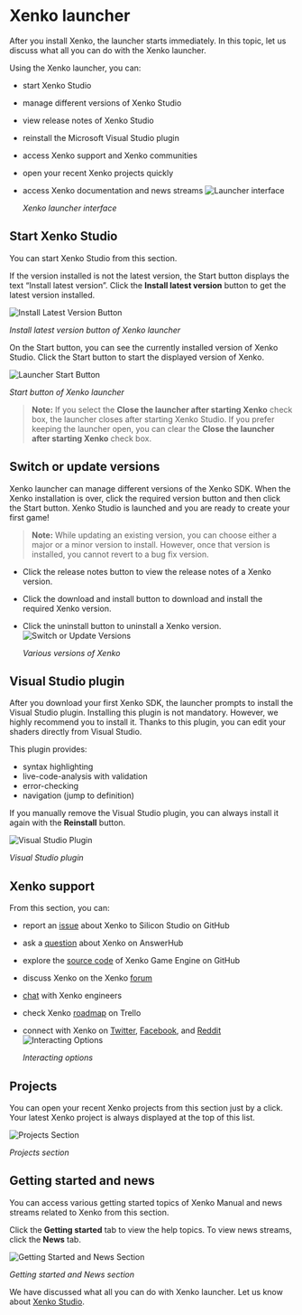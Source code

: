 # Xenko launcher

After you install Xenko, the launcher starts immediately. In this topic, let us discuss what all you can do with the Xenko launcher.

Using the Xenko launcher, you can:

* start Xenko Studio
* manage different versions of Xenko Studio
* view release notes of Xenko Studio
* reinstall the Microsoft Visual Studio plugin
* access Xenko support and Xenko communities
* open your recent Xenko projects quickly
* access Xenko documentation and news streams
   ![Launcher interface](media/LauncherInterface.png)
   
   *Xenko launcher interface*
	
## Start Xenko Studio

You can start Xenko Studio from this section.

If the version installed is not the latest version, the Start button displays the text “Install latest version”. Click the **Install latest version** button to get the latest version installed.

   ![Install Latest Version Button](media/InstallLatestVersionButton.png)
   
   *Install latest version button of Xenko launcher*
	
On the Start button, you can see the currently installed version of Xenko Studio. Click the Start button to start the displayed version of Xenko.

   ![Launcher Start Button](media/LauncherStartButton.png)
   
   *Start button of Xenko launcher*

>**Note:** If you select the **Close the launcher after starting Xenko** check box, the launcher closes after starting Xenko Studio. If you prefer keeping the launcher open, you can clear the **Close the launcher after starting Xenko** check box.

## Switch or update versions

Xenko launcher can manage different versions of the Xenko SDK. When the Xenko installation is over, click the required version button and then click the Start button. Xenko Studio is launched and you are ready to create your first game!

>**Note:** While updating an existing version, you can choose either a major or a minor version to install. However, once that version is installed, you cannot revert to a bug fix version.

* Click the release notes button to view the release notes of a Xenko version.
* Click the download and install button to download and install the required Xenko version. 
* Click the uninstall button to uninstall a Xenko version.
   ![Switch or Update Versions](media/SwitchUpdateVersions.png)
   
   *Various versions of Xenko*
	
## Visual Studio plugin

After you download your first Xenko SDK, the launcher prompts to install the Visual Studio plugin. Installing this plugin is not mandatory. However, we highly recommend you to install it. Thanks to this plugin, you can edit your shaders directly from Visual Studio.

This plugin provides:

*	syntax highlighting
*	live-code-analysis with validation
*	error-checking
*	navigation (jump to definition)

If you manually remove the Visual Studio plugin, you can always install it again with the **Reinstall** button.

   ![Visual Studio Plugin](media/VisualStudioPlugin.png)
   
   *Visual Studio plugin*
	
## Xenko support

From this section, you can:

* report an [issue](https://github.com/SiliconStudio/xenko/issues/) about Xenko to Silicon Studio on GitHub
* ask a [question](http://answers.xenko.com/index.html) about Xenko on AnswerHub
* explore the [source code](https://github.com/SiliconStudio/xenko/) of Xenko Game Engine on GitHub
* discuss Xenko on the Xenko [forum](http://forums.xenko.com/)
* [chat](https://gitter.im/SiliconStudio/xenko) with Xenko engineers
* check Xenko [roadmap](https://trello.com/b/FwbjOjjB/xenko-roadmap) on Trello
* connect with Xenko on [Twitter](https://twitter.com/xenko3d), [Facebook](https://www.facebook.com/xenko3d), and [Reddit](https://www.reddit.com/r/xenko) 
   ![Interacting Options](media/InteractingOptions.png)
   
   *Interacting options*

## Projects

You can open your recent Xenko projects from this section just by a click. Your latest Xenko project is always displayed at the top of this list.

   ![Projects Section](media/ProjectsSection.png)
   
   *Projects section*
	
## Getting started and news

You can access various getting started topics of Xenko Manual and news streams related to Xenko from this section.

Click the **Getting started** tab to view the help topics. To view news streams, click the **News** tab.

   ![Getting Started and News Section](media/GettingStartedNews.png)
   
   *Getting started and News section*

We have discussed what all you can do with Xenko launcher. Let us know about [Xenko Studio](http://doc.xenko.com/latest/manual/xenko-studio/index.html).